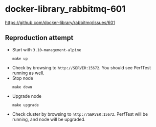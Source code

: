 # docker-library_rabbitmq-601

https://github.com/docker-library/rabbitmq/issues/601

## Reproduction attempt

* Start with `3.10-management-alpine`
    ```
    make up
    ```
* Check by browsing to `http://SERVER:15672`. You should see PerfTest running as well.
* Stop node
    ```
    make down
    ```
* Upgrade node
    ```
    make upgrade
    ```
* Check cluster by browsing to `http://SERVER:15672`. PerfTest will be running, and node will be upgraded.
